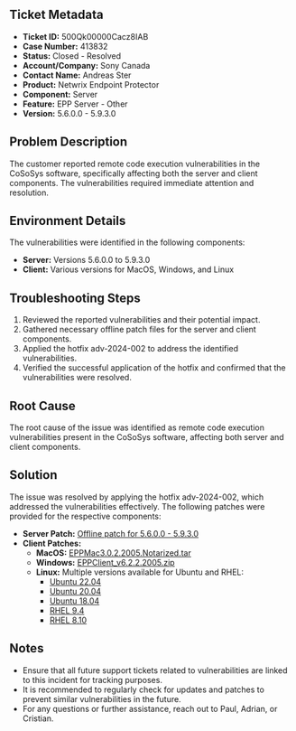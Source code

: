## Ticket Metadata
- **Ticket ID:** 500Qk00000Cacz8IAB
- **Case Number:** 413832
- **Status:** Closed - Resolved
- **Account/Company:** Sony Canada
- **Contact Name:** Andreas Ster
- **Product:** Netwrix Endpoint Protector
- **Component:** Server
- **Feature:** EPP Server - Other
- **Version:** 5.6.0.0 - 5.9.3.0

## Problem Description
The customer reported remote code execution vulnerabilities in the CoSoSys software, specifically affecting both the server and client components. The vulnerabilities required immediate attention and resolution.

## Environment Details
The vulnerabilities were identified in the following components:
- **Server:** Versions 5.6.0.0 to 5.9.3.0
- **Client:** Various versions for MacOS, Windows, and Linux

## Troubleshooting Steps
1. Reviewed the reported vulnerabilities and their potential impact.
2. Gathered necessary offline patch files for the server and client components.
3. Applied the hotfix adv-2024-002 to address the identified vulnerabilities.
4. Verified the successful application of the hotfix and confirmed that the vulnerabilities were resolved.

## Root Cause
The root cause of the issue was identified as remote code execution vulnerabilities present in the CoSoSys software, affecting both server and client components.

## Solution
The issue was resolved by applying the hotfix adv-2024-002, which addressed the vulnerabilities effectively. The following patches were provided for the respective components:
- **Server Patch:** [Offline patch for 5.6.0.0 - 5.9.3.0](https://download.endpointprotector.com/offline_patches/MP-HWA-EPP4-U8800.tar.gz)
- **Client Patches:**
  - **MacOS:** [EPPMac3.0.2.2005.Notarized.tar](https://download.endpointprotector.com/custom_agent/EppClientVulnerability/EPPMac3.0.2.2005.Notarized.tar)
  - **Windows:** [EPPClient_v6.2.2.2005.zip](https://download.endpointprotector.com/custom_agent/EppClientVulnerability/EPPClient_v6.2.2.2005.zip)
  - **Linux:** Multiple versions available for Ubuntu and RHEL:
    - [Ubuntu 22.04](https://download.endpointprotector.com/linux_agent/EppClientVulnerability/EPPClient_ubuntu_22.04_v2.4.2.1007_x86_64.tar.gz)
    - [Ubuntu 20.04](https://download.endpointprotector.com/linux_agent/EppClientVulnerability/EPPClient_ubuntu_20.04_v2.4.2.1007_x86_64.tar.gz)
    - [Ubuntu 18.04](https://download.endpointprotector.com/linux_agent/EppClientVulnerability/EPPClient_ubuntu_18.04_v2.4.2.1007_x86_64.tar.gz)
    - [RHEL 9.4](https://download.endpointprotector.com/linux_agent/EppClientVulnerability/EPPClient_rhel_9.4_v2.4.2.1007_x86_64.tar.gz)
    - [RHEL 8.10](https://download.endpointprotector.com/linux_agent/EppClientVulnerability/EPPClient_rhel_8.10_v2.4.2.1007_x86_64.tar.gz)

## Notes
- Ensure that all future support tickets related to vulnerabilities are linked to this incident for tracking purposes.
- It is recommended to regularly check for updates and patches to prevent similar vulnerabilities in the future.
- For any questions or further assistance, reach out to Paul, Adrian, or Cristian.